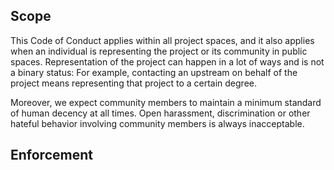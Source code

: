 ## Scope

This Code of Conduct applies within all project spaces, and it also applies when an individual is representing the project or its community in public spaces. Representation of the project can happen in a lot of ways and is not a binary status: For example, contacting an upstream on behalf of the project means representing that project to a certain degree.

Moreover, we expect community members to maintain a minimum standard of human decency at all times. Open harassment, discrimination or other hateful behavior involving community members is always inacceptable.

## Enforcement
